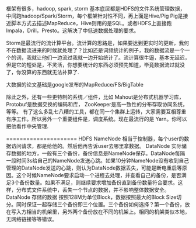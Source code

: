 框架有很多，hadoop, spark, storm
基本底层都是HDFS的文件系统管理数据，中间跑hadoop/Spark/Storm，每个框架针对性不同，再上面是Hive/Pig
Pig是接近脚本方式去描述MapReduce，Hive则用的是SQL。或者HDFS上直接跑Impala，Drill，Presto。这解决了中低速数据处理的要求。

Storm是最流行的流计算平台。流计算的思路是，如果要达到更实时的更新，我何不在数据流进来的时候就处理了？比如还是词频统计的例子，我的数据流是一个一个的词，我就让他们一边流过我就一边开始统计了。流计算很牛逼，基本无延迟，但是它的短处是，不灵活，你想要统计的东西必须预先知道，毕竟数据流过就没了，你没算的东西就无法补算了.

大数据的论文基础是google发布的MapReduce/FS/BigTable

除此之外，还有一些更特制的系统／组件，比如
Mahout是分布式机器学习库，
Protobuf是数据交换的编码和库，
ZooKeeper是高一致性的分布存取协同系统，等等。 有了这么多乱七八糟的工具，都在同一个集群上运转，大家需要互相尊重有序工作。所以另外一个重要组件是，调度系统。现在最流行的是
Yarn。你可以把他看作中央管理.

=====================
HDFS
NameNode 相当于控制器，每个user的数据访问请求，都是给他的。然后他再告诉user去哪里拿数据。
DataNode 实际储存数据的地方，一般有三个备份，备份信息是NameNode保存。DataNode每隔一段时间3s给自己的NameNode发送心跳。如果10分钟NameNode没有收到自己管理的DataNode发送的心跳，则认为DataNode数据丢失，可能是断电重启等原因。这个时候NameNode要求启动一个进程去处理，并查看自己的备份，是否满足3个备份数量。如果不满足，则继续要求增加备份直到备份数量符合要求。这样，分布式文件系统中，丢失一个节点的数据，并不影响整体数据安全。
DataNode 存储的数据 按照128M为单位Block，数据按照最大的Block Size切分。同时保证一起存储三个备份即三个位置。三个备份如何选择？第一个备份，放在写入方相当的机架里，另外两个备份放在不同的机架上。相同的机架类似本地，无网络链接等等错误。


